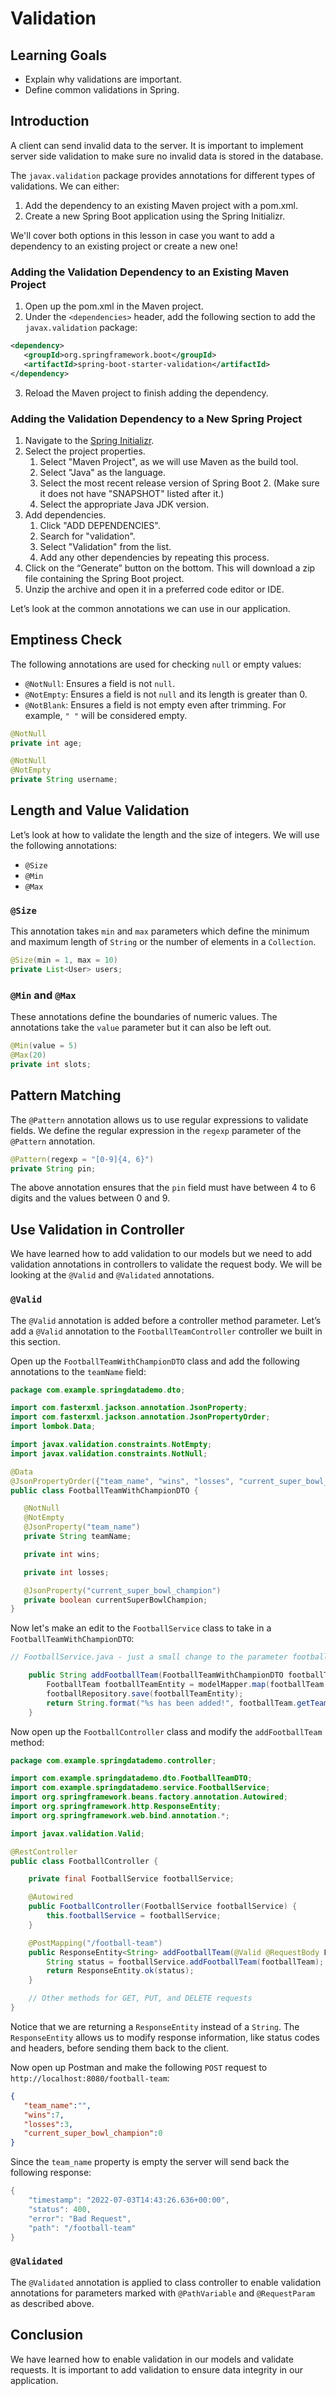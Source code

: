 # Validation

## Learning Goals

- Explain why validations are important.
- Define common validations in Spring.

## Introduction

A client can send invalid data to the server. It is important to implement
server side validation to make sure no invalid data is stored in the database.

The `javax.validation` package provides annotations for different types of
validations. We can either:

1. Add the dependency to an existing Maven project with a pom.xml.
2. Create a new Spring Boot application using the Spring Initializr.

We'll cover both options in this lesson in case you want to add a dependency to
an existing project or create a new one!

### Adding the Validation Dependency to an Existing Maven Project

1. Open up the pom.xml in the Maven project.
2. Under the `<dependencies>` header, add the following section to add the
   `javax.validation` package:

```xml
<dependency>
   <groupId>org.springframework.boot</groupId>
   <artifactId>spring-boot-starter-validation</artifactId>
</dependency>
```

3. Reload the Maven project to finish adding the dependency.

### Adding the Validation Dependency to a New Spring Project

1. Navigate to the [Spring Initializr](https://start.spring.io/).
2. Select the project properties.
    1. Select "Maven Project", as we will use Maven as the build tool.
    2. Select "Java" as the language.
    3. Select the most recent release version of Spring Boot 2. (Make sure it does
       not have "SNAPSHOT" listed after it.)
    4. Select the appropriate Java JDK version.
3. Add dependencies.
    1. Click "ADD DEPENDENCIES".
    2. Search for "validation".
    3. Select "Validation" from the list.
    4. Add any other dependencies by repeating this process.
4. Click on the “Generate” button on the bottom. This will download a zip file
   containing the Spring Boot project.
5. Unzip the archive and open it in a preferred code editor or IDE.

Let’s look at the common annotations we can use in our application.

## Emptiness Check

The following annotations are used for checking `null` or empty values:

- `@NotNull`: Ensures a field is not `null`.
- `@NotEmpty`: Ensures a field is not `null` and its length is greater than 0.
- `@NotBlank`: Ensures a field is not empty even after trimming. For example,
  `" "` will be considered empty.

```java
@NotNull
private int age;

@NotNull
@NotEmpty
private String username;
```

## Length and Value Validation

Let’s look at how to validate the length and the size of integers. We will use
the following annotations:

- `@Size`
- `@Min`
- `@Max`

### `@Size`

This annotation takes `min` and `max` parameters which define the minimum and
maximum length of `String` or the number of elements in a `Collection`.

```java
@Size(min = 1, max = 10)
private List<User> users;
```

### `@Min` and `@Max`

These annotations define the boundaries of numeric values. The annotations take
the `value` parameter but it can also be left out.

```java
@Min(value = 5)
@Max(20)
private int slots;
```

## Pattern Matching

The `@Pattern` annotation allows us to use regular expressions to validate
fields. We define the regular expression in the `regexp` parameter of the
`@Pattern` annotation.

```java
@Pattern(regexp = "[0-9]{4, 6}")
private String pin;
```

The above annotation ensures that the `pin` field must have between 4 to 6
digits and the values between 0 and 9.

## Use Validation in Controller

We have learned how to add validation to our models but we need to add
validation annotations in controllers to validate the request body. We will be
looking at the `@Valid` and `@Validated` annotations.

### `@Valid`

The `@Valid` annotation is added before a controller method parameter. Let’s add
a `@Valid` annotation to the `FootballTeamController` controller we built in
this section.

Open up the `FootballTeamWithChampionDTO` class and add the following
annotations to the `teamName` field:

```java
package com.example.springdatademo.dto;

import com.fasterxml.jackson.annotation.JsonProperty;
import com.fasterxml.jackson.annotation.JsonPropertyOrder;
import lombok.Data;

import javax.validation.constraints.NotEmpty;
import javax.validation.constraints.NotNull;

@Data
@JsonPropertyOrder({"team_name", "wins", "losses", "current_super_bowl_champion"})
public class FootballTeamWithChampionDTO {

   @NotNull
   @NotEmpty
   @JsonProperty("team_name")
   private String teamName;

   private int wins;

   private int losses;

   @JsonProperty("current_super_bowl_champion")
   private boolean currentSuperBowlChampion;
}
```

Now let's make an edit to the `FootballService` class to take in a
`FootballTeamWithChampionDTO`:

```java
// FootballService.java - just a small change to the parameter footballTeam

    public String addFootballTeam(FootballTeamWithChampionDTO footballTeam) {
        FootballTeam footballTeamEntity = modelMapper.map(footballTeam, FootballTeam.class);
        footballRepository.save(footballTeamEntity);
        return String.format("%s has been added!", footballTeam.getTeamName());
    }
```

Now open up the `FootballController` class and modify the `addFootballTeam`
method:

```java
package com.example.springdatademo.controller;

import com.example.springdatademo.dto.FootballTeamDTO;
import com.example.springdatademo.service.FootballService;
import org.springframework.beans.factory.annotation.Autowired;
import org.springframework.http.ResponseEntity;
import org.springframework.web.bind.annotation.*;

import javax.validation.Valid;

@RestController
public class FootballController {

    private final FootballService footballService;

    @Autowired
    public FootballController(FootballService footballService) {
        this.footballService = footballService;
    }

    @PostMapping("/football-team")
    public ResponseEntity<String> addFootballTeam(@Valid @RequestBody FootballTeamWithChampionDTO footballTeam) {
        String status = footballService.addFootballTeam(footballTeam);
        return ResponseEntity.ok(status);
    }

    // Other methods for GET, PUT, and DELETE requests
}
```

Notice that we are returning a `ResponseEntity` instead of a `String`.
The `ResponseEntity` allows us to modify response information, like status
codes and headers, before sending them back to the client.

Now open up Postman and make the following `POST` request to
`http://localhost:8080/football-team`:

```json
{
   "team_name":"",
   "wins":7,
   "losses":3,
   "current_super_bowl_champion":0
}
```

Since the `team_name` property is empty the server will send back the following
response:

```java
{
    "timestamp": "2022-07-03T14:43:26.636+00:00",
    "status": 400,
    "error": "Bad Request",
    "path": "/football-team"
}
```

### `@Validated`

The `@Validated` annotation is applied to class controller to enable validation
annotations for parameters marked with `@PathVariable` and `@RequestParam` as
described above.

## Conclusion

We have learned how to enable validation in our models and validate requests. It
is important to add validation to ensure data integrity in our application.

